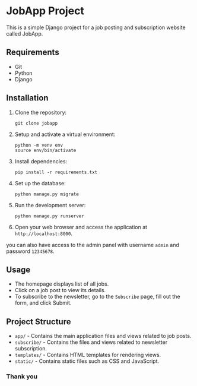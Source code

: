 # JobApp Project

This is a simple  Django project for a job posting and subscription website called JobApp.

## Requirements
- Git
- Python
- Django

## Installation

1. Clone the repository: 
   ```
   git clone jobapp
   ```
2. Setup and activate a virtual environment:
   ```
   python -m venv env
   source env/bin/activate
   ```
3. Install dependencies:
   ```
   pip install -r requirements.txt
   ```

4. Set up the database:
   ```
   python manage.py migrate
   ```

5. Run the development server:
   ```
   python manage.py runserver
   ```

6. Open your web browser and access the application at `http://localhost:8000`.

you can also have access to the admin panel with username `admin` and password `12345678`.

## Usage

- The homepage displays list of all jobs.
- Click on a job post to view its details.
- To subscribe to the newsletter, go to the `Subscribe` page, fill out the form, and click Submit.

## Project Structure

- `app/` - Contains the main application files and views related to job posts.
- `subscribe/` - Contains the files and views related to newsletter subscription.
- `templates/` - Contains HTML templates for rendering views.
- `static/` - Contains static files such as CSS and JavaScript.

### Thank you
